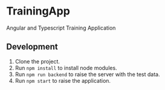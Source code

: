 # TrainingApp

Angular and Typescript Training Application

## Development

1. Clone the project.
2. Run ```npm install``` to install node modules.
3. Run ```npm run backend``` to raise the server with the test data.
4. Run ```npm start``` to raise the application.
